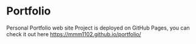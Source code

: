 # Portfolio
Personal Portfolio web site 
Project is deployed on GitHub Pages, you can check it out here https://mmm1102.github.io/portfolio/
